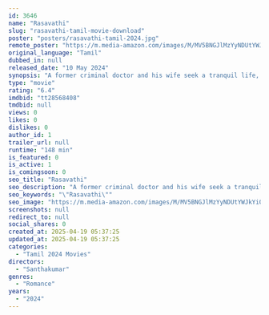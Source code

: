 ```yaml
---
id: 3646
name: "Rasavathi"
slug: "rasavathi-tamil-movie-download"
poster: "posters/rasavathi-tamil-2024.jpg"
remote_poster: "https://m.media-amazon.com/images/M/MV5BNGJlMzYyNDUtYWJkYi00NGRmLTlkY2UtNDk4NTUwMzU4OWIyXkEyXkFqcGc@._V1_SX300.jpg"
original_language: "Tamil"
dubbed_in: null
released_date: "10 May 2024"
synopsis: "A former criminal doctor and his wife seek a tranquil life, but an inspector hellbent on vengeance jeopardizes their newfound peace."
type: "movie"
rating: "6.4"
imdbid: "tt28568408"
tmdbid: null
views: 0
likes: 0
dislikes: 0
author_id: 1
trailer_url: null
runtime: "148 min"
is_featured: 0
is_active: 1
is_comingsoon: 0
seo_title: "Rasavathi"
seo_description: "A former criminal doctor and his wife seek a tranquil life, but an inspector hellbent on vengeance jeopardizes their newfound peace."
seo_keywords: "\"Rasavathi\""
seo_image: "https://m.media-amazon.com/images/M/MV5BNGJlMzYyNDUtYWJkYi00NGRmLTlkY2UtNDk4NTUwMzU4OWIyXkEyXkFqcGc@._V1_SX300.jpg"
screenshots: null
redirect_to: null
social_shares: 0
created_at: 2025-04-19 05:37:25
updated_at: 2025-04-19 05:37:25
categories:
  - "Tamil 2024 Movies"
directors:
  - "Santhakumar"
genres:
  - "Romance"
years:
  - "2024"
---
```

